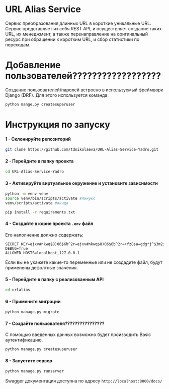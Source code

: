 # URL Alias Service

Cервис преобразования длинных URL в короткие уникальные URL. Сервис представляет из себя REST API, и осуществляет создание таких URL, их менеджмент, а также перенаправление на оригинальный ресурс при обращении к коротким URL, и сбор статистики по переходам.

# Добавление пользователей??????????????????

Создание пользователей/паролей встроено в используемый фреймворк Django (DRF). Для этого используется команда:

```bash
python mange.py createsuperuser
```



# Инструкция по запуску

#### 1 - Склонируйте репозиторий
```bash
git clone https://github.com/tdnikolaeva/URL-Alias-Service-Yadro.git
```

#### 2 - Перейдите в папку проекта
```bash
cd URL-Alias-Service-Yadro
```

#### 3 - Активируйте виртуальное окружение и установите зависимости
```bash
python -m venv venv
source venv/bin/scripts/activate #линукс
venv/scripts/activate #винда

pip install -r requirements.txt
```

#### 4 - Создайте в корне проекта `.env` файл 

Его наполнение должно содержать:

```
SECRET_KEY=ejxv#nkwq$8)06$6b^2r=ejxv#nkwq$8)06$6b^2r=+fz8sa=gdg*j^$3m2i5om56l@ks!h
DEBUG=True
ALLOWED_HOSTS=localhost,127.0.0.1
```

Если вы не укажете какие-то переменные или не создадите файл, будут применены дефолтные значения.

#### 5 - Перейдите в папку с реализованным API
```bash
cd urlalias
```

#### 6 - Примените миграции
```bash
python manage.py migrate
```

#### 7 - Создайте пользователя????????????????

С помощью введенных данных возможно будет производить Basic аутентификацию.

```bash
python manage.py createsuperuser
```

#### 8 - Запустите сервер
```bash
python manage.py runserver
```

Swagger документация доступна по адресу `http://localhost:8000/docs/`
